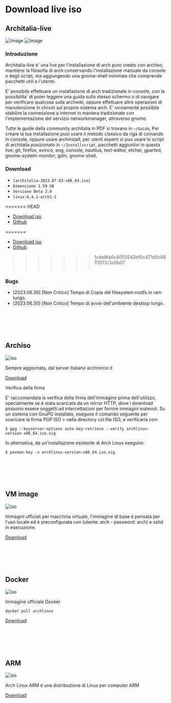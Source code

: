 # Download live iso

## Architalia-live

![image](../../images/live/ltp.png)
![image](https://github.com/ArchItalia/site/assets/117321045/20493db0-69b7-4591-9c06-7674bbad7261)


### Introduzione

Architalia-live e' una live per l'installazione di arch puro creato con archiso, mantiene la filosofia di arch conservando l'installazione manuale da console o degli script, ma aggiungendo una gnome-shell minimale che comprende pacchetti utili a l'utente.

E' possibile effettuare un installazione di arch tradizionale in console, con la possibilita' di poter leggere una guida sullo stesso schermo o di navigare per verificare qualcosa sulla archwiki, oppure effettuare altre operazioni di manutenzione in chroot sul proprio sistema arch. E' ovviamente possibile stabilire la connessione a internet in maniera tradizionale con l'implementazione del servizio networkmanager, attraverso gnome.

Tutte le guide della community architalia in PDF si trovano in `~/Guide`, Per creare la tua installazione puoi usare il metodo classico da riga di comando in console, oppure usare archinstall, per utenti esperti si puo usare lo script di architalia posizionato in `~/Installscript`. pacchetti aggiuntivi in questa live: git, firefox, evince, eog, console, nautilus, text-editor, etcher, gparted, gnome-system-monitor, gdm, gnome-shell.




### Download

- `[architalia-2023.07.03-x86_64.iso]`
- `Dimensione 1.59 GB`
- `Versione Beta 3.0`
- `linux-6.4.1-arch1-1`

<<<<<<< HEAD

- [Download iso](https://drive.google.com/file/d/1-o2_ax8eva2AkLj7tgjw6nKsH17Pdt95/view?usp=sharing)
- [Github](https://github.com/ArchItalia/architalia-live.git)

=======
- [Download iso](https://drive.google.com/file/d/1-o2_ax8eva2AkLj7tgjw6nKsH17Pdt95/view?usp=sharing)
- [Github](https://github.com/ArchItalia/architalia-live.git)
>>>>>>> 1cda8fa6c4053542bf0c471d0c8670517c3c0b07
<br><br>

### Bugs

* [2023.06.30]  [Non Critico]  Tempo di Copia del filesystem rootfs in ram lungo. 
* [2023.06.30]  [Non Critico]  Tempo di avvio dell'ambiente desktop lungo. 

<br><br><br><br>

## Archiso

![iso](../../images/live/iso.png)

Sempre aggiornata, dal server Italiano archmirror.it
 
[Download](https://archmirror.it/repos/iso/latest/archlinux-x86_64.iso)

Verifica della firma

E' raccomandata la verifica della firma dell'immagine prima dell'utilizzo, specialmente se è stata scaricata da un mirror HTTP, dove i download possono essere soggetti ad intercettazioni per fornire immagini malevoli. Su un sistema con GnuPG installato, eseguire il comando seguente per scaricare la firma PGP ISO > nella directory col file ISO, e verificarla con:

`$ gpg --keyserver-options auto-key-retrieve --verify archlinux-version-x86_64.iso.sig`

In alternativa, da un'installazione esistente di Arch Linux eseguire:

`$ pacman-key -v archlinux-version-x86_64.iso.sig`

<br><br><br><br>

## VM image

![iso](../../images/live/vm.png)

Immagini ufficiali per macchina virtuale, l'immagine di base è pensata per l'uso locale ed è preconfigurata con (utente: arch - password: arch) e sshd in esecuzione.

[Download](https://gitlab.archlinux.org/archlinux/arch-boxes/-/jobs/artifacts/master/browse/output?job=build:secure)

<br><br><br><br>

## Docker

![iso](../../images/live/dck.png)

Immagine ufficiale Docker

`docker pull archlinux`

[Download](https://hub.docker.com/_/archlinux)

<br><br><br><br>

## ARM

![iso](../../images/live/arm.png)

Arch Linux ARM è una distribuzione di Linux per computer ARM

[Download](https://archlinuxarm.org/about/downloads)


<br><br><br><br>
